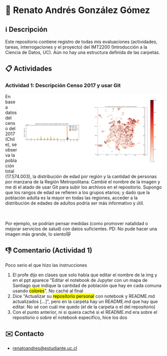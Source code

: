 # 👤 Renato Andrés González Gómez
## ℹ️ Descripción
Este repositorio contiene registro de todas mis evaluaciones (actividades, tareas, interrogaciones y el proyecto) del IMT2200 (Introducción a la Ciencia de Datos, UC). Aún no hay una estructura definida de las carpetas.

## 📋 Actividades
### Actividad 1: Descripción Censo 2017 y usar Git

<img src='https://github.com/renatoandress/IMT2200-RENATO-GONZALEZ/blob/main/Actividad%2001/figuras.jpg' width="466" height="240" align="right">
<div>En base a datos del censo del 2017 (Chile), se observa la población total (17.574.003), la distribución de edad por región y la cantidad de personas por manzana de la Región Metropolitana. Cambié el nombre de la imagen y me di el atado de usar Git para subir los archivos en el repositorio. Supongo que los rangos de edad se refieren a los grupos etarios; y dado que la población adulta es la mayor en todas las regiones, acceder a la distribución de edades de adultos podría ser más informativo y útil.</div><br><br>

Por ejemplo, se podrían pensar medidas (como promover natalidad o mejorar servicios de salud) con datos suficientes. PD: No pude hacer una imagen más grande, lo siento😿

## 👎 Comentario (Actividad 1)
Poco serio el que hizo las instrucciones</br>
1. El profe dijo en clases que solo había que editar el nombre de la img y en el ppt aparece "Editar el notebook de Jupyter con un mapa de Santiago que indique la cantidad de población que hay en cada comuna usando <mark>colores</mark>". No caché al final
2. Dice "Actualizar su <mark>repositorio personal</mark> con notebook y README.md actualizados [...]", pero en la carpeta hay un README.md que hay que editar. No sé con cuál me quedo (el de la carpeta o el del repositorio)
3. Con el punto anterior, ni si quiera caché si el README.md era sobre el repositorio o sobre el notebook específico, hice los dos

## ✉️ Contacto
- renatoandres@estudiante.uc.cl
